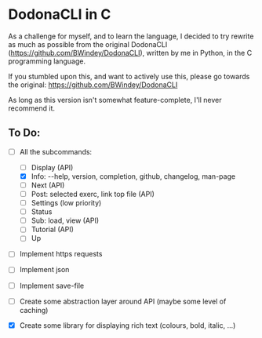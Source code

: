 # DodonaCLI in C 
As a challenge for myself, and to learn the language, I decided to try rewrite as much as possible from the original DodonaCLI (https://github.com/BWindey/DodonaCLI), 
written by me in Python, in the C programming language.

If you stumbled upon this, and want to actively use this, please go towards the original: https://github.com/BWindey/DodonaCLI

As long as this version isn't somewhat feature-complete, I'll never recommend it.


## To Do:
- [ ] All the subcommands:
    - [ ] Display (API)
    - [X] Info: --help, version, completion, github, changelog, man-page
    - [ ] Next (API)
    - [ ] Post: selected exerc, link top file (API)
    - [ ] Settings (low priority)
    - [ ] Status
    - [ ] Sub: load, view (API)
    - [ ] Tutorial (API)
    - [ ] Up
- [ ] Implement https requests
- [ ] Implement json 
- [ ] Implement save-file
- [ ] Create some abstraction layer around API (maybe some level of caching)
- [X] Create some library for displaying rich text (colours, bold, italic, ...)

